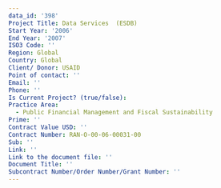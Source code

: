 ```yaml
---
data_id: '398'
Project Title: Data Services  (ESDB)
Start Year: '2006'
End Year: '2007'
ISO3 Code: ''
Region: Global
Country: Global
Client/ Donor: USAID
Point of contact: ''
Email: ''
Phone: ''
Is Current Project? (true/false): 
Practice Area:
  - Public Financial Management and Fiscal Sustainability
Prime: ''
Contract Value USD: ''
Contract Number: RAN-O-00-06-00031-00
Sub: ''
Link: ''
Link to the document file: ''
Document Title: ''
Subcontract Number/Order Number/Grant Number: ''
---
```


